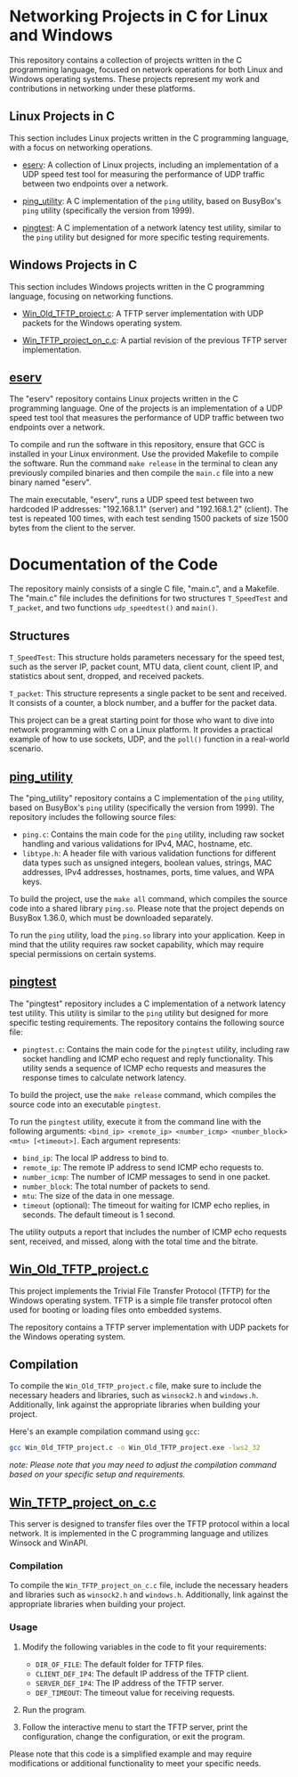 # Networking Projects in C for Linux and Windows

This repository contains a collection of projects written in the C programming language, focused on network operations for both Linux and Windows operating systems. These projects represent my work and contributions in networking under these platforms.

## Linux Projects in C
This section includes Linux projects written in the C programming language, with a focus on networking operations.

- [eserv](https://github.com/n00rd1/test_c_cpp_projects_on_VS2022_by_N00rd1/tree/master/Linux_project_on_c/eserv): A collection of Linux projects, including an implementation of a UDP speed test tool for measuring the performance of UDP traffic between two endpoints over a network.

- [ping_utility](https://github.com/n00rd1/test_c_cpp_projects_on_VS2022_by_N00rd1/tree/master/Linux_project_on_c/ping_utility): A C implementation of the `ping` utility, based on BusyBox's `ping` utility (specifically the version from 1999).

- [pingtest](https://github.com/n00rd1/test_c_cpp_projects_on_VS2022_by_N00rd1/tree/master/Linux_project_on_c/pingtest): A C implementation of a network latency test utility, similar to the `ping` utility but designed for more specific testing requirements.


## Windows Projects in C
This section includes Windows projects written in the C programming language, focusing on networking functions.

- [Win_Old_TFTP_project.c](https://github.com/n00rd1/test_c_cpp_projects_on_VS2022_by_N00rd1/blob/master/Win_TFTP_project_on_c/Win_Old_TFTP_project.c): A TFTP server implementation with UDP packets for the Windows operating system.

- [Win_TFTP_project_on_c.c](https://github.com/n00rd1/test_c_cpp_projects_on_VS2022_by_N00rd1/blob/master/Win_TFTP_project_on_c/Win_TFTP_project_on_c.c): A partial revision of the previous TFTP server implementation.


## [eserv](https://github.com/n00rd1/test_c_cpp_projects_on_VS2022_by_N00rd1/tree/master/Linux_project_on_c/eserv)
The "eserv" repository contains Linux projects written in the C programming language. One of the projects is an implementation of a UDP speed test tool that measures the performance of UDP traffic between two endpoints over a network.

To compile and run the software in this repository, ensure that GCC is installed in your Linux environment. Use the provided Makefile to compile the software. Run the command `make release` in the terminal to clean any previously compiled binaries and then compile the `main.c` file into a new binary named "eserv".

The main executable, "eserv", runs a UDP speed test between two hardcoded IP addresses: "192.168.1.1" (server) and "192.168.1.2" (client). The test is repeated 100 times, with each test sending 1500 packets of size 1500 bytes from the client to the server.

# Documentation of the Code

The repository mainly consists of a single C file, "main.c", and a Makefile. The "main.c" file includes the definitions for two structures `T_SpeedTest` and `T_packet`, and two functions `udp_speedtest()` and `main()`.

## Structures

`T_SpeedTest`: This structure holds parameters necessary for the speed test, such as the server IP, packet count, MTU data, client count, client IP, and statistics about sent, dropped, and received packets.

`T_packet`: This structure represents a single packet to be sent and received. It consists of a counter, a block number, and a buffer for the packet data.

This project can be a great starting point for those who want to dive into network programming with C on a Linux platform. It provides a practical example of how to use sockets, UDP, and the `poll()` function in a real-world scenario.

## [ping_utility](https://github.com/n00rd1/test_c_cpp_projects_on_VS2022_by_N00rd1/tree/master/Linux_project_on_c/ping_utility)
The "ping_utility" repository contains a C implementation of the `ping` utility, based on BusyBox's `ping` utility (specifically the version from 1999). The repository includes the following source files:

- `ping.c`: Contains the main code for the `ping` utility, including raw socket handling and various validations for IPv4, MAC, hostname, etc.
- `libtype.h`: A header file with various validation functions for different data types such as unsigned integers, boolean values, strings, MAC addresses, IPv4 addresses, hostnames, ports, time values, and WPA keys.

To build the project, use the `make all` command, which compiles the source code into a shared library `ping.so`. Please note that the project depends on BusyBox 1.36.0, which must be downloaded separately.

To run the `ping` utility, load the `ping.so` library into your application. Keep in mind that the utility requires raw socket capability, which may require special permissions on certain systems.

## [pingtest](https://github.com/n00rd1/test_c_cpp_projects_on_VS2022_by_N00rd1/tree/master/Linux_project_on_c/pingtest)
The "pingtest" repository includes a C implementation of a network latency test utility. This utility is similar to the `ping` utility but designed for more specific testing requirements. The repository contains the following source file:

- `pingtest.c`: Contains the main code for the `pingtest` utility, including raw socket handling and ICMP echo request and reply functionality. This utility sends a sequence of ICMP echo requests and measures the response times to calculate network latency.

To build the project, use the `make release` command, which compiles the source code into an executable `pingtest`.

To run the `pingtest` utility, execute it from the command line with the following arguments: `<bind_ip> <remote_ip> <number_icmp> <number_block> <mtu> [<timeout>]`. Each argument represents:

- `bind_ip`: The local IP address to bind to.
- `remote_ip`: The remote IP address to send ICMP echo requests to.
- `number_icmp`: The number of ICMP messages to send in one packet.
- `number_block`: The total number of packets to send.
- `mtu`: The size of the data in one message.
- `timeout` (optional): The timeout for waiting for ICMP echo replies, in seconds. The default timeout is 1 second.

The utility outputs a report that includes the number of ICMP echo requests sent, received, and missed, along with the total time and the bitrate.

## [Win_Old_TFTP_project.c](https://github.com/n00rd1/test_c_cpp_projects_on_VS2022_by_N00rd1/blob/master/Win_TFTP_project_on_c/Win_Old_TFTP_project.c)
This project implements the Trivial File Transfer Protocol (TFTP) for the Windows operating system. TFTP is a simple file transfer protocol often used for booting or loading files onto embedded systems.

The repository contains a TFTP server implementation with UDP packets for the Windows operating system.

## Compilation

To compile the `Win_Old_TFTP_project.c` file, make sure to include the necessary headers and libraries, such as `winsock2.h` and `windows.h`. Additionally, link against the appropriate libraries when building your project.

Here's an example compilation command using `gcc`:

```bash
gcc Win_Old_TFTP_project.c -o Win_Old_TFTP_project.exe -lws2_32
```
*note: Please note that you may need to adjust the compilation command based on your specific setup and requirements.*

## [Win_TFTP_project_on_c.c](https://github.com/n00rd1/test_c_cpp_projects_on_VS2022_by_N00rd1/blob/master/Win_TFTP_project_on_c/Win_TFTP_project_on_c.c)
This server is designed to transfer files over the TFTP protocol within a local network. It is implemented in the C programming language and utilizes Winsock and WinAPI.

### Compilation

To compile the `Win_TFTP_project_on_c.c` file, include the necessary headers and libraries such as `winsock2.h` and `windows.h`. Additionally, link against the appropriate libraries when building your project.

### Usage

1. Modify the following variables in the code to fit your requirements:
   - `DIR_OF_FILE`: The default folder for TFTP files.
   - `CLIENT_DEF_IP4`: The default IP address of the TFTP client.
   - `SERVER_DEF_IP4`: The IP address of the TFTP server.
   - `DEF_TIMEOUT`: The timeout value for receiving requests.

2. Run the program.

3. Follow the interactive menu to start the TFTP server, print the configuration, change the configuration, or exit the program.

Please note that this code is a simplified example and may require modifications or additional functionality to meet your specific needs.

